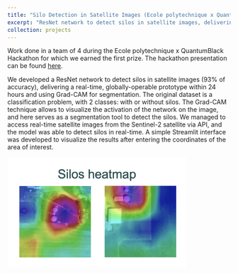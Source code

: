 ```yaml
---
title: "Silo Detection in Satellite Images (Ecole polytechnique x QuantumBlack Hackathon)"
excerpt: "ResNet network to detect silos in satellite images, delivering a real-time, globally-operable prototype within 24 hours and using Grad-CAM for segmentation<br/><img src='/images/heatmap-silo.png' width='80%'>"
collection: projects
---
```

Work done in a team of 4 during the Ecole polytechnique x QuantumBlack Hackathon for which we earned the first prize. The hackathon presentation can be found [here](https://thomasloux.github.io/files/silo-detection.pdf).

We developed a ResNet network to detect silos in satellite images (93% of accuracy), delivering a real-time, globally-operable prototype within 24 hours and using Grad-CAM for segmentation. The original dataset is a classification problem, with 2 classes: with or without silos. The Grad-CAM technique allows to visualize the activation of the network on the image, and here serves as a segmentation tool to detect the silos. We managed to access real-time satellite images from the Sentinel-2 satellite via API, and the model was able to detect silos in real-time. A simple Streamlit interface was developed to visualize the results after entering the coordinates of the area of interest.

<img src='/images/heatmap-silo.png' width='80%'>
